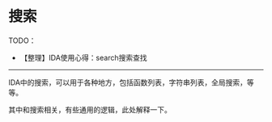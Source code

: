 # 搜索

TODO：

* 【整理】IDA使用心得：search搜索查找

---

IDA中的搜索，可以用于各种地方，包括函数列表，字符串列表，全局搜索，等等。

其中和搜索相关，有些通用的逻辑，此处解释一下。
